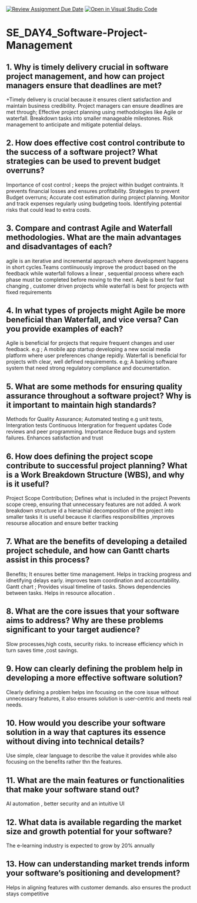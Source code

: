 [![Review Assignment Due Date](https://classroom.github.com/assets/deadline-readme-button-22041afd0340ce965d47ae6ef1cefeee28c7c493a6346c4f15d667ab976d596c.svg)](https://classroom.github.com/a/9pw6JKcu)
[![Open in Visual Studio Code](https://classroom.github.com/assets/open-in-vscode-2e0aaae1b6195c2367325f4f02e2d04e9abb55f0b24a779b69b11b9e10269abc.svg)](https://classroom.github.com/online_ide?assignment_repo_id=18493115&assignment_repo_type=AssignmentRepo)
# SE_DAY4_Software-Project-Management
## 1. Why is timely delivery crucial in software project management, and how can project managers ensure that deadlines are met?
+Timely delivery is crucial because it ensures  client satisfaction and maintain business credibility.
Project managers can ensure deadlines are met  through;
        Effective project planning using methodologies like Agile or waterfall.
        Breakdown tasks into smaller manageable milestones.
        Risk management to anticipate and mitigate potential delays.
## 2. How does effective cost control contribute to the success of a software project? What strategies can be used to prevent budget overruns?
Importance of cost control ;
        keeps the project within budget contraints.
        It prevents financial losses and ensures profitability.
Strategies to prevent Budget overruns;
       Accurate cost estimation during project planning.
       Monitor and track expenses regularly using budgeting tools.
       Identifying potential risks that could lead to extra costs.
## 3. Compare and contrast Agile and Waterfall methodologies. What are the main advantages and disadvantages of each?
agile is an iterative and incremental approach where development happens in short cycles.Teams contiinuously improve  the product based on the feedback while waterfall  follows a linear , sequential process where each phase must be completed before moving to the next.
Agile is best for fast changing , customer driven projects while waterfall is best for projects with fixed requirements
## 4. In what types of projects might Agile be more beneficial than Waterfall, and vice versa? Can you provide examples of each?
  Agile is beneficial for projects that require frequent changes and user feedback. e.g ;  A mobile app startup developing a new social media platform where user preferences change repidly.
  Waterfall is beneficial for projects with clear, well defined requirements. e.g; A banking software system that need strong regulatory compliance and documentation.
## 5. What are some methods for ensuring quality assurance throughout a software project? Why is it important to maintain high standards?
Methods for Quality Assurance;
       Automated testing e.g unit tests, Intergration tests
       Continuous Intergration  for frequent updates
       Code reviews and peer programming.
Importance
       Reduce bugs and system failures.
       Enhances satisfaction and trust
## 6. How does defining the project scope contribute to successful project planning? What is a Work Breakdown Structure (WBS), and why is it useful?
Project Scope Contribution;
      Defines what is included in the project
      Prevents scope creep, ensuring  that unnecessary features are not added.
A work breakdown structure id a hierachial decomposition of the project into smaller tasks
it is useful because it clarifies responsibilities ,improves resourse allocation    and ensure better tracking
## 7. What are the benefits of developing a detailed project schedule, and how can Gantt charts assist in this process?
Benefits;
       It ensures better time management.
       Helps in tracking progress and idnetifying delays early.
       improves team coordination and accountability.
Gantt chart ;
        Provides visual timeline of tasks.
        Shows dependencies between tasks.
        Helps in resource allocation .
## 8. What are the core issues that your software aims to address? Why are these problems significant to your target audience?
Slow processes,high costs, security risks.
to increase efficiency which in turn saves time ,cost savings.
## 9. How can clearly defining the problem help in developing a more effective software solution?
Clearly defining a problem helps inn focusing on the core issue without  unnecessary features, it also ensures solution is user-centric and meets real needs.
## 10. How would you describe your software solution in a way that captures its essence without diving into technical details?
Use simple, clear language to describe the value it provides while also focusing on the benefits rather thn the features.
## 11. What are the main features or functionalities that make your software stand out?
AI automation , better security and an intuitive UI
## 12. What data is available regarding the market size and growth potential for your software?
The e-learning industry is expected to grow by 20% annually
## 13. How can understanding market trends inform your software’s positioning and development?
Helps in aligning features with customer demands.
also ensures the product stays competitive
